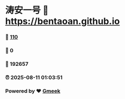 # 涛安一号 :link: https://bentaoan.github.io 
### :page_facing_up: [110](https://bentaoan.github.io/tag.html) 
### :speech_balloon: 0 
### :hibiscus: 192657 
### :alarm_clock: 2025-08-11 01:03:51 
### Powered by :heart: [Gmeek](https://github.com/Meekdai/Gmeek)
